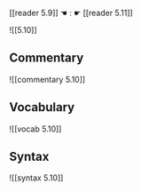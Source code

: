 [[reader 5.9]] ☚ : ☛ [[reader 5.11]]

![[5.10]]

## Commentary

![[commentary 5.10]]

## Vocabulary

![[vocab 5.10]]

## Syntax

![[syntax 5.10]]

